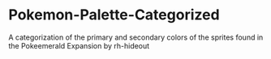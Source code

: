 # Pokemon-Palette-Categorized
 A categorization of the primary and secondary colors of the sprites found in the Pokeemerald Expansion by rh-hideout
